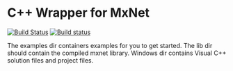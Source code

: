 # C++ Wrapper for MxNet

[![Build Status](https://travis-ci.org/dmlc/MXNet.cpp.svg?branch=master)](https://travis-ci.org/dmlc/MXNet.cpp)
[![Build status](https://ci.appveyor.com/api/projects/status/ckfq6j53sg5ll01d/branch/master?svg=true)](https://ci.appveyor.com/project/lx75249/mxnet-cpp/branch/master)

The examples dir containers examples for you to get started.
The lib dir should contain the compiled mxnet library.
Windows dir contains Visual C++ solution files and project files.
